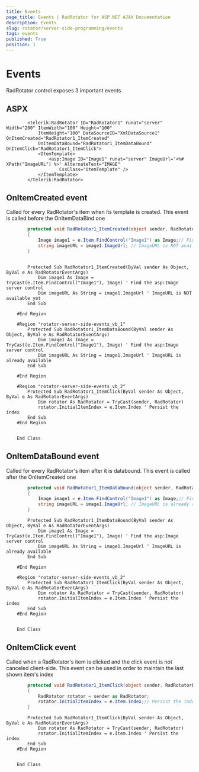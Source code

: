 ```yaml
---
title: Events
page_title: Events | RadRotator for ASP.NET AJAX Documentation
description: Events
slug: rotator/server-side-programming/events
tags: events
published: True
position: 1
---
```


# Events



RadRotator control exposes 3 important events

## ASPX

````ASPNET
	    <telerik:RadRotator ID="RadRotator1" runat="server" Width="200" ItemWidth="100" Height="100"
	        ItemHeight="100" DataSourceID="XmlDataSource1" OnItemCreated="RadRotator1_ItemCreated"
	        OnItemDataBound="RadRotator1_ItemDataBound" OnItemClick="RadRotator1_ItemClick">
	        <ItemTemplate>
	            <asp:Image ID="Image1" runat="server" ImageUrl='<%# XPath("ImageURL") %>' AlternateText="IMAGE"
	                CssClass="itemTemplate" />
	        </ItemTemplate>
	    </telerik:RadRotator>
````



## OnItemCreated event

Called for every RadRotator's item when its template is created. This event is called before the OnItemDataBind one



````C#
		protected void RadRotator1_ItemCreated(object sender, RadRotatorEventArgs e)
		{
			Image image1 = e.Item.FindControl("Image1") as Image;// Find the asp:Image server control
			string imageURL = image1.ImageUrl; // ImageURL is NOT available yet
		}
````
````VB
	
	    Protected Sub RadRotator1_ItemCreated(ByVal sender As Object, ByVal e As RadRotatorEventArgs)
	        Dim image1 As Image = TryCast(e.Item.FindControl("Image1"), Image) ' Find the asp:Image server control
	        Dim imageURL As String = image1.ImageUrl ' ImageURL is NOT available yet
	    End Sub
	
	#End Region
	
	#Region "rotator-server-side-events_vb_1"
	    Protected Sub RadRotator1_ItemDataBound(ByVal sender As Object, ByVal e As RadRotatorEventArgs)
	        Dim image1 As Image = TryCast(e.Item.FindControl("Image1"), Image) ' Find the asp:Image server control
	        Dim imageURL As String = image1.ImageUrl ' ImageURL is already available
	    End Sub
	
	#End Region
	
	#Region "rotator-server-side-events_vb_2"
	    Protected Sub RadRotator1_ItemClick(ByVal sender As Object, ByVal e As RadRotatorEventArgs)
	        Dim rotator As RadRotator = TryCast(sender, RadRotator)
	        rotator.InitialItemIndex = e.Item.Index ' Persist the index
	    End Sub
	#End Region
	
	
	End Class
````



## OnItemDataBound event

Called for every RadRotator's item after it is databound. This event is called after the OnItemCreated one



````C#
		protected void RadRotator1_ItemDataBound(object sender, RadRotatorEventArgs e)
		{
			Image image1 = e.Item.FindControl("Image1") as Image;// Find the asp:Image server control
			string imageURL = image1.ImageUrl; // ImageURL is already available
		}
````
````VB
	    Protected Sub RadRotator1_ItemDataBound(ByVal sender As Object, ByVal e As RadRotatorEventArgs)
	        Dim image1 As Image = TryCast(e.Item.FindControl("Image1"), Image) ' Find the asp:Image server control
	        Dim imageURL As String = image1.ImageUrl ' ImageURL is already available
	    End Sub
	
	#End Region
	
	#Region "rotator-server-side-events_vb_2"
	    Protected Sub RadRotator1_ItemClick(ByVal sender As Object, ByVal e As RadRotatorEventArgs)
	        Dim rotator As RadRotator = TryCast(sender, RadRotator)
	        rotator.InitialItemIndex = e.Item.Index ' Persist the index
	    End Sub
	#End Region
	
	
	End Class
````



## OnItemClick event

Called when a RadRotator's item is clicked and the click event is not canceled client-side. This event can be used in order to maintain the last shown item's index



````C#
		protected void RadRotator1_ItemClick(object sender, RadRotatorEventArgs e)
		{
			RadRotator rotator = sender as RadRotator;
			rotator.InitialItemIndex = e.Item.Index;// Persist the index 
		}
````
````VB
	    Protected Sub RadRotator1_ItemClick(ByVal sender As Object, ByVal e As RadRotatorEventArgs)
	        Dim rotator As RadRotator = TryCast(sender, RadRotator)
	        rotator.InitialItemIndex = e.Item.Index ' Persist the index
	    End Sub
	#End Region
	
	
	End Class
````



